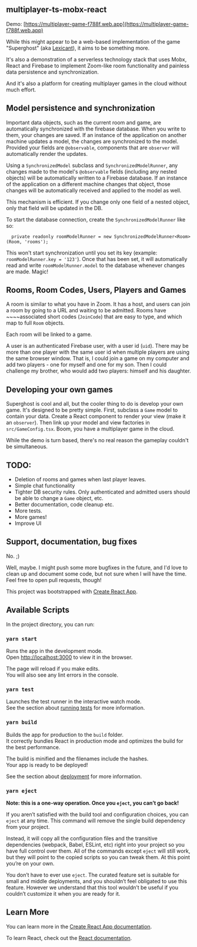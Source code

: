 ## multiplayer-ts-mobx-react

Demo: [https://multiplayer-game-f788f.web.app](https://multiplayer-game-f788f.web.app)

While this might appear to be a web-based implementation of the game "Superghost" (aka [Lexicant](https://en.wikipedia.org/wiki/Lexicant)), it aims to be something more.

It's also a demonstration of a serverless technology stack that uses Mobx, React and Firebase to implement Zoom-like room functionality and painless data persistence and synchronization.

And it's also a platform for creating multiplayer games in the cloud without much effort.

## Model persistence and synchronization

Important data objects, such as the current room and game, are automatically synchronized with the firebase database. When you write to them, your changes are saved. If an instance of the application on another machine updates a model, the changes are synchronized to the model. Provided your fields are `@observable`, components that are `observer` will automatically render the updates.

Using a `SynchronizedModel` subclass and `SynchronizedModelRunner`, any changes made to the model's `@observable` fields (including any nested objects) will be automatically written to a Firebase database. If an instance of the application on a different machine changes that object, those changes will be automatically received and applied to the model as well.

This mechanism is efficient. If you change only one field of a nested object, only that field will be updated in the DB.

To start the database connection, create the `SynchronizedModelRunner` like so:
```
  private readonly roomModelRunner = new SynchronizedModelRunner<Room>(Room, 'rooms');
```

This won't start synchronization until you set its key (example: `roomModelRunner.key = '123'`). Once that has been set, it will automatically read and write `roomModelRunner.model` to the database whenever changes are made. Magic!

## Rooms, Room Codes, Users, Players and Games

A room is similar to what you have in Zoom. It has a host, and users can join a room by going to a URL and waiting to be admitted. Rooms have ~~~~associated short codes (`JoinCode`) that are easy to type, and which map to full `Room` objects.

Each room will be linked to a game.

A user is an authenticated Firebase user, with a user id (`uid`). There may be more than one player with the same user id when multiple players are using the same browser window. That is, I could join a game on my computer and add two players - one for myself and one for my son. Then I could challenge my brother, who would add two players: himself and his daughter.

## Developing your own games

Superghost is cool and all, but the cooler thing to do is develop your own game. It's designed to be pretty simple. First, subclass a `Game` model to contain your data. Create a React component to render your view (make it an `observer`). Then link up your model and view factories in `src/GameConfig.tsx`. Boom, you have a multiplayer game in the cloud.

While the demo is turn based, there's no real reason the gameplay couldn't be simultaneous.

## TODO:

* Deletion of rooms and games when last player leaves.
* Simple chat functionality
* Tighter DB security rules. Only authenticated and admitted users should be able to change a `Game` object, etc.
* Better documentation, code cleanup etc.
* More tests.
* More games!
* Improve UI

## Support, documentation, bug fixes

No. ;)

Well, maybe. I might push some more bugfixes in the future, and I'd love to clean up and document some code, but not sure when I will have the time. Feel free to open pull requests, though!

This project was bootstrapped with [Create React App](https://github.com/facebook/create-react-app).

## Available Scripts

In the project directory, you can run:

### `yarn start`

Runs the app in the development mode.<br />
Open [http://localhost:3000](http://localhost:3000) to view it in the browser.

The page will reload if you make edits.<br />
You will also see any lint errors in the console.

### `yarn test`

Launches the test runner in the interactive watch mode.<br />
See the section about [running tests](https://facebook.github.io/create-react-app/docs/running-tests) for more information.

### `yarn build`

Builds the app for production to the `build` folder.<br />
It correctly bundles React in production mode and optimizes the build for the best performance.

The build is minified and the filenames include the hashes.<br />
Your app is ready to be deployed!

See the section about [deployment](https://facebook.github.io/create-react-app/docs/deployment) for more information.

### `yarn eject`

**Note: this is a one-way operation. Once you `eject`, you can’t go back!**

If you aren’t satisfied with the build tool and configuration choices, you can `eject` at any time. This command will remove the single build dependency from your project.

Instead, it will copy all the configuration files and the transitive dependencies (webpack, Babel, ESLint, etc) right into your project so you have full control over them. All of the commands except `eject` will still work, but they will point to the copied scripts so you can tweak them. At this point you’re on your own.

You don’t have to ever use `eject`. The curated feature set is suitable for small and middle deployments, and you shouldn’t feel obligated to use this feature. However we understand that this tool wouldn’t be useful if you couldn’t customize it when you are ready for it.

## Learn More

You can learn more in the [Create React App documentation](https://facebook.github.io/create-react-app/docs/getting-started).

To learn React, check out the [React documentation](https://reactjs.org/).
